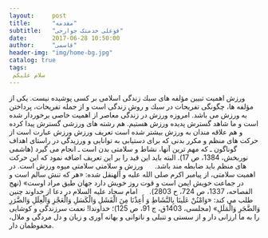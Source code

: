 ```yaml
---
layout:     post
title:      "مقدمه"
subtitle:   "قوعلی خدمتک جوارحی"
date:       2017-06-28 10:50:00
author:     "قاسمی"
header-img: "img/home-bg.jpg"
catalog: true
tags:
 سلام علیکم 
---
```


ورزش 
اهميت تبيين مؤلفه هاى سبك زندگى اسلامى بر كسى پوشيده نيست. يكى از مؤلفه ها، چگونگى تفريحات در سبك و روش زندگى است و از جمله تفريحات، پرداختن به ورزش مى باشد. امروزه ورزش در زندگى معاصر از اهميت خاصى برخوردار شده است و ما شاهد گسترش پديده ورزش هستيم. هم رشته هاى ورزشى گسترش پيدا كرده و هم علاقه مندان به ورزش بيشتر شده است
تعریف ورزش 
ورزش عبارت است از حركت هاى منظم و مكرر بدنى كه براى دستيابى به توانايى و ورزيدگى در راستاى اهداف گوناگون ـ كه مهم ترين آنها، نشاط و سلامتى بدن است ـ انجام مى گيرد (هاشمى نوربخش، 1384، ص 17). البته بايد اين قيد را بر اين تعريف اضافه نمود كه اين حركت هاى منظم بايد ضابطه مند باشد.
     ورزش و سلامتى
سلامتى ميوه ورزش است. در اهميت سلامتى، از پيامبر اكرم صلى الله عليه و آلهنقل شده: «هر كه تنش سالم است و در جماعت خويش ايمن است و قوت روز خويش دارد جهان طبق مراد اوست» (نهج الفصاحه، 1337، ص 724، ح 2803).
     امام سجاد عليه السلام در دعا از خداوند چنين طلب مى كند: «وَامْنُنْ عَلَينَا بِالنَّشَاطِ وَ أَعِذْنَا مِنَ الْفَشَلِ وَالْكَسَلِ وَالْعَجْزِ وَالْعِلَلِ وَالضَّرَرِ وَالضَّجَرِ وَالْمَلَلِ» (مجلسى، 1403ق، ج 91، ص 125)؛ خداوندا! نعمت سرزندگى و كوشايى را به ما ارزانى دار و از سستى و تنبلى و ناتوانى و بهانه آورى و زيان و دل مردگى و ملال، محفوظمان دار.
     
